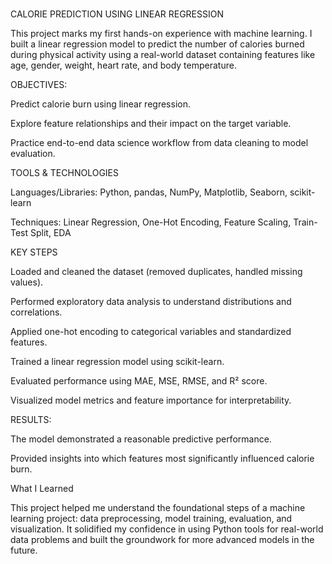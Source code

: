 ### 
CALORIE PREDICTION USING LINEAR REGRESSION

This project marks my first hands-on experience with machine learning. I built a linear regression model to predict the number of calories burned during physical activity using a real-world dataset containing features like age, gender, weight, heart rate, and body temperature.

OBJECTIVES:

Predict calorie burn using linear regression.

Explore feature relationships and their impact on the target variable.

Practice end-to-end data science workflow from data cleaning to model evaluation.


TOOLS & TECHNOLOGIES

Languages/Libraries: Python, pandas, NumPy, Matplotlib, Seaborn, scikit-learn

Techniques: Linear Regression, One-Hot Encoding, Feature Scaling, Train-Test Split, EDA


KEY STEPS

Loaded and cleaned the dataset (removed duplicates, handled missing values).

Performed exploratory data analysis to understand distributions and correlations.

Applied one-hot encoding to categorical variables and standardized features.

Trained a linear regression model using scikit-learn.

Evaluated performance using MAE, MSE, RMSE, and R² score.

Visualized model metrics and feature importance for interpretability.


RESULTS:

The model demonstrated a reasonable predictive performance.

Provided insights into which features most significantly influenced calorie burn.


What I Learned

This project helped me understand the foundational steps of a machine learning project: data preprocessing, model training, evaluation, and visualization. It solidified my confidence in using Python tools for real-world data problems and built the groundwork for more advanced models in the future.
###
